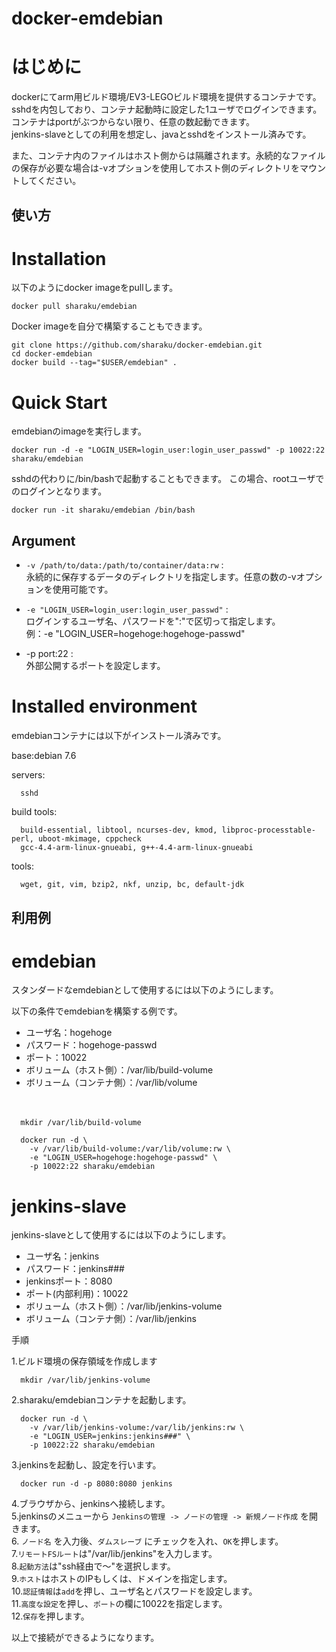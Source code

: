 docker-emdebian
===============

# はじめに
dockerにてarm用ビルド環境/EV3-LEGOビルド環境を提供するコンテナです。  
sshdを内包しており、コンテナ起動時に設定した1ユーザでログインできます。  
コンテナはportがぶつからない限り、任意の数起動できます。  
jenkins-slaveとしての利用を想定し、javaとsshdをインストール済みです。

また、コンテナ内のファイルはホスト側からは隔離されます。永続的なファイルの保存が必要な場合は-vオプションを使用してホスト側のディレクトリをマウントしてください。

使い方
------
# Installation
以下のようにdocker imageをpullします。

    docker pull sharaku/emdebian

Docker imageを自分で構築することもできます。

    git clone https://github.com/sharaku/docker-emdebian.git
    cd docker-emdebian
    docker build --tag="$USER/emdebian" .

# Quick Start
emdebianのimageを実行します。

    docker run -d -e "LOGIN_USER=login_user:login_user_passwd" -p 10022:22 sharaku/emdebian

sshdの代わりに/bin/bashで起動することもできます。
この場合、rootユーザでのログインとなります。

    docker run -it sharaku/emdebian /bin/bash

## Argument

+   `-v /path/to/data:/path/to/container/data:rw` :  
    永続的に保存するデータのディレクトリを指定します。任意の数の-vオプションを使用可能です。

+   `-e "LOGIN_USER=login_user:login_user_passwd"` :  
    ログインするユーザ名、パスワードを":"で区切って指定します。  
    例：-e "LOGIN_USER=hogehoge:hogehoge-passwd"

+   -p port:22 :  
    外部公開するポートを設定します。

# Installed environment
emdebianコンテナには以下がインストール済みです。

base:debian 7.6

servers:

      sshd

build tools:

      build-essential, libtool, ncurses-dev, kmod, libproc-processtable-perl, uboot-mkimage, cppcheck
      gcc-4.4-arm-linux-gnueabi, g++-4.4-arm-linux-gnueabi

tools:

      wget, git, vim, bzip2, nkf, unzip, bc, default-jdk

利用例
------

# emdebian
スタンダードなemdebianとして使用するには以下のようにします。

以下の条件でemdebianを構築する例です。

+ ユーザ名：hogehoge
+ パスワード：hogehoge-passwd
+ ポート：10022
+ ボリューム（ホスト側）：/var/lib/build-volume
+ ボリューム（コンテナ側）：/var/lib/volume

　

      mkdir /var/lib/build-volume

      docker run -d \
        -v /var/lib/build-volume:/var/lib/volume:rw \
        -e "LOGIN_USER=hogehoge:hogehoge-passwd" \
        -p 10022:22 sharaku/emdebian


# jenkins-slave
jenkins-slaveとして使用するには以下のようにします。

+ ユーザ名：jenkins
+ パスワード：jenkins###
+ jenkinsポート：8080
+ ポート(内部利用)：10022
+ ボリューム（ホスト側）：/var/lib/jenkins-volume
+ ボリューム（コンテナ側）：/var/lib/jenkins

手順

1.ビルド環境の保存領域を作成します  

      mkdir /var/lib/jenkins-volume

2.sharaku/emdebianコンテナを起動します。  

      docker run -d \
        -v /var/lib/jenkins-volume:/var/lib/jenkins:rw \
        -e "LOGIN_USER=jenkins:jenkins###" \
        -p 10022:22 sharaku/emdebian

3.jenkinsを起動し、設定を行います。  

      docker run -d -p 8080:8080 jenkins

4.ブラウザから、jenkinsへ接続します。  
5.jenkinsのメニューから `Jenkinsの管理 -> ノードの管理 -> 新規ノード作成` を開きます。  
6. `ノード名` を入力後、`ダムスレーブ` にチェックを入れ、`OK`を押します。  
7.`リモートFSルート`は"/var/lib/jenkins"を入力します。  
8.`起動方法`は"ssh経由で～"を選択します。  
9.`ホスト`はホストのIPもしくは、ドメインを指定します。  
10.`認証情報`は`add`を押し、ユーザ名とパスワードを設定します。  
11.`高度な設定`を押し、`ポート`の欄に10022を指定します。  
12.`保存`を押します。

以上で接続ができるようになります。
